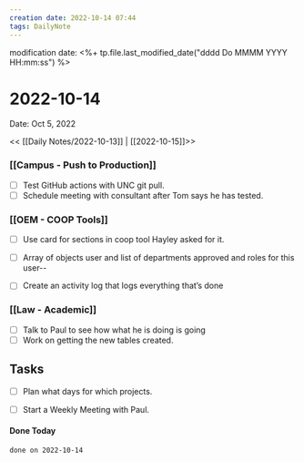 ```yaml
---
creation date: 2022-10-14 07:44
tags: DailyNote 
---
```


modification date: <%+ tp.file.last_modified_date("dddd Do MMMM YYYY HH:mm:ss") %> 

# 2022-10-14

Date: Oct 5, 2022

<< [[Daily Notes/2022-10-13]] | [[2022-10-15]]>>


### [[Campus - Push to Production]]
- [ ]  Test GitHub actions with UNC git pull. 
- [ ]  Schedule meeting with consultant after Tom says he has tested.

### [[OEM - COOP Tools]]
- [ ]  Use card for sections in coop tool Hayley asked for it.
- [ ]  Array of objects user and list of departments approved and roles for this user--
- [ ] Create an activity log that logs everything that’s done


### [[Law - Academic]]
- [ ] Talk to Paul to see how what he is doing is going
- [ ] Work on getting the new tables created.

## Tasks
- [ ] Plan what days for which projects.
- [ ] Start a Weekly Meeting with Paul. 


#### Done Today

```tasks
done on 2022-10-14
```

